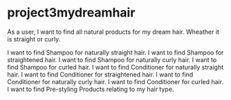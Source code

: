 # project3mydreamhair

As a user, I want to find all natural products for my dream hair. Wheather it is straight or curly.

I want to find Shampoo for naturally straight hair.
I want to find Shampoo for straightened hair.
I want to find Shampoo for naturally curly hair.
I want to find Shampoo for curled hair.
I want to find Conditioner for naturally straight hair.
I want to find Conditioner for straightened hair.
I want to find Conditioner for naturally curly hair.
I want to find Conditioner for curled hair.
I want to find Pre-styling Products relating to my hair type.
